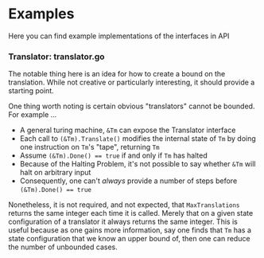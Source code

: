 # Examples

Here you can find example implementations of the interfaces in API

### Translator: translator.go
The notable thing here is an idea for how to create a bound on the translation. While not creative or particularly interesting, it should provide a starting point. 

One thing worth noting is certain obvious "translators" cannot be bounded. For example ... 
  - A general turing machine, `&Tm` can expose the Translator interface
  - Each call to `(&Tm).Translate()` modifies the internal state of `Tm` by doing one instruction on `Tm`'s "tape", returning `Tm`
  - Assume `(&Tm).Done() == true` if and only if `Tm` has halted  
  - Because of the Halting Problem, it's not possible to say whether `&Tm` will halt on arbitrary input
  - Consequently, one can't *always* provide a number of steps before `(&Tm).Done() == true`

Nonetheless, it is not required, and not expected, that `MaxTranslations` returns the same integer each time it is called. Merely that on a given state configuration of a translator it always returns the same integer. This is useful because as one gains more information, say one finds that `Tm` has a state configuration that we know an upper bound of, then one can reduce the number of unbounded cases.